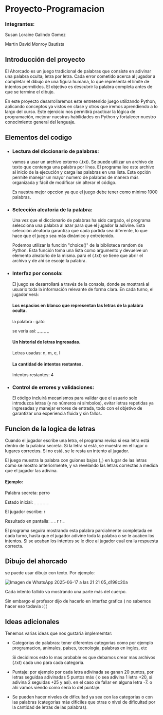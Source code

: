 # Proyecto-Programacion
### Integrantes: 
Susan Loraine Galindo Gomez

Martin David Monroy Bautista

## Introducción del proyecto

El Ahorcado es un juego tradicional de palabras que consiste en adivinar una palabra oculta, letra por letra. Cada error cometido acerca al jugador a completar el dibujo de una figura humana, lo que representa el límite de intentos permitidos. El objetivo es descubrir la palabra completa antes de que se termine el dibujo.

En este proyecto desarrollaremos este entretenido juego utilizando Python, aplicando conceptos ya vistos en clase y otros que iremos aprendiendo a lo largo del curso. Este ejercicio nos permitirá practicar la lógica de programación, mejorar nuestras habilidades en Python y fortalecer nuestro conocimiento general del lenguaje.

## Elementos del codigo

* ### Lectura del diccionario de palabras:
  vamos a usar un archivo externo (.txt). Se puede utilizar un archivo de texto que contenga una palabra por línea. El programa lee este archivo al inicio de la ejecución y carga las palabras en una lista. Esta opción permite manejar un mayor numero de palabras de manera más organizada y fácil de modificar sin alterar el código.

  Es nuestra mejor opccion ya que el juego debe tener como minimo 1000 palabras.

* ### Selección aleatoria de la palabra:

  Una vez que el diccionario de palabras ha sido cargado, el programa selecciona una palabra al azar para que el jugador la adivine. Esta selección aleatoria garantiza que cada partida sea diferente, lo que hace que el juego sea más dinámico y entretenido.

  Podemos utilizar la función "choice()" de la biblioteca random de Python. Esta función toma una lista como argumento y devuelve un elemento aleatorio de la misma. para el (.txt) se tiene que abrir el archivo y de ahi se escoje la palabra.

* ### Interfaz por consola:
  El juego se desarrollará a través de la consola, donde se mostrará al usuario toda la información relevante de forma clara. En cada turno, el jugador verá:

  #### Los espacios en blanco que representan las letras de la palabra oculta.

  la palabra : gato
  
  se veria asi: _ _ _ _
  
  #### Un historial de letras ingresadas.

  Letras usadas: n, m, e, l

  #### La cantidad de intentos restantes.

  Intentos restantes: 4

  

* ### Control de errores y validaciones:
  El código incluirá mecanismos para validar que el usuario solo introduzca letras (y no números ni símbolos), evitar letras repetidas ya ingresadas y manejar errores de entrada, todo con el objetivo de garantizar una experiencia fluida y sin fallos.

## Funcion de la logica de letras

Cuando el jugador escribe una letra, el programa revisa si esa letra está dentro de la palabra secreta. Si la letra sí está, se muestra en el lugar o lugares correctos. Si no está, se le resta un intento al jugador.

El juego muestra la palabra con guiones bajos (_) en lugar de las letras como se mostro anteriormente, y va revelando las letras correctas a medida que el jugador las adivina.

#### Ejemplo:
Palabra secreta: perro

Estado inicial: _ _ _ _ _

El jugador escribe: r

Resultado en pantalla: _ _ r r _

El programa seguira mostrando esta palabra parcialmente completada en cada turno, hasta que el jugador adivine toda la palabra o se le acaben los intentos.
Si se acaban los intentos se le dice al jugador cual era la respuesta correcta.

## Dibujo del ahorcado

se puede usar dibujo con texto.
Por ejemplo:

![Imagen de WhatsApp 2025-06-17 a las 21 21 05_d198c20a](https://github.com/user-attachments/assets/c89c5bf6-5f63-49ee-b96f-1908b25857ef)


Cada intento fallido va mostrando una parte más del cuerpo.

Sin embargo el profesor dijo de hacerlo en interfaz grafica ( no sabemos hacer eso todavia :(  )

## Ideas adicionales

Tenemos varias ideas que nos gustaria implememtar:

* Categorias de palabras: tener diferentes categorias como por ejemplo programacion, animales, paises, tecnologia, palabras en ingles, etc

  Si decidimos esto lo mas probable es que debamos crear mas archivos (.txt) cada uno para cada categoria.

* Puntaje: por ejemplo por cada letra adivinada se ganan 20 puntos, por letras seguidaa adivinadas 5 puntos más ( o sea adivina 1 letra +20, si adivina 2 seguidas +25 y asi). en el caso de fallar en alguna letra -7. o ahi vamos viendo como seria lo del puntaje.

* Se pueden hacer niveles de dificultad ya sea con las categorias o con las palabras (categorias más dificiles que otras o nivel de dificultad por la cantidad de letras de las palabras).
